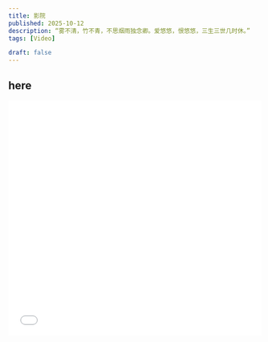 ```yaml
---
title: 影院
published: 2025-10-12
description: “雾不清，竹不青，不思烟雨独念卿。爱悠悠，恨悠悠，三生三世几时休。”
tags: [Video]

draft: false
---
```




## here

<iframe width="100%" height="468" src="//player.bilibili.com/player.html?bvid=BV1My4uzbEoK&p=1&autoplay=0" scrolling="no" border="0" frameborder="no" framespacing="0" allowfullscreen="true" &autoplay=0> </iframe>